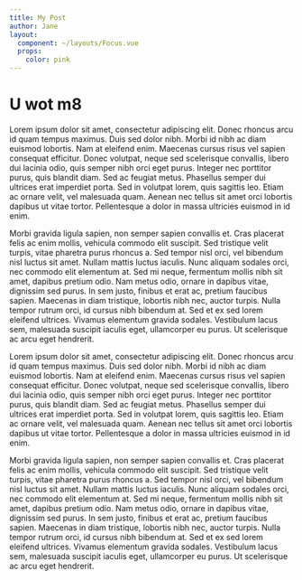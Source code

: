 ```yaml
---
title: My Post
author: Jane
layout:
  component: ~/layouts/Focus.vue
  props:
    color: pink
---
```


<!-- FIXME Vue-Remark's custom props doesn't play well with Gridsome -->
# U wot m8

Lorem ipsum dolor sit amet, consectetur adipiscing elit. Donec rhoncus arcu id quam tempus maximus. Duis sed dolor nibh. Morbi id nibh ac diam euismod lobortis. Nam at eleifend enim. Maecenas cursus risus vel sapien consequat efficitur. Donec volutpat, neque sed scelerisque convallis, libero dui lacinia odio, quis semper nibh orci eget purus. Integer nec porttitor purus, quis blandit diam. Sed ac feugiat metus. Phasellus semper dui ultrices erat imperdiet porta. Sed in volutpat lorem, quis sagittis leo. Etiam ac ornare velit, vel malesuada quam. Aenean nec tellus sit amet orci lobortis dapibus ut vitae tortor. Pellentesque a dolor in massa ultricies euismod in id enim.


Morbi gravida ligula sapien, non semper sapien convallis et. Cras placerat felis ac enim mollis, vehicula commodo elit suscipit. Sed tristique velit turpis, vitae pharetra purus rhoncus a. Sed tempor nisl orci, vel bibendum nisl luctus sit amet. Nullam mattis luctus iaculis. Nunc aliquam sodales orci, nec commodo elit elementum at. Sed mi neque, fermentum mollis nibh sit amet, dapibus pretium odio. Nam metus odio, ornare in dapibus vitae, dignissim sed purus. In sem justo, finibus et erat ac, pretium faucibus sapien. Maecenas in diam tristique, lobortis nibh nec, auctor turpis. Nulla tempor rutrum orci, id cursus nibh bibendum at. Sed et ex sed lorem eleifend ultrices. Vivamus elementum gravida sodales. Vestibulum lacus sem, malesuada suscipit iaculis eget, ullamcorper eu purus. Ut scelerisque ac arcu eget hendrerit.

Lorem ipsum dolor sit amet, consectetur adipiscing elit. Donec rhoncus arcu id quam tempus maximus. Duis sed dolor nibh. Morbi id nibh ac diam euismod lobortis. Nam at eleifend enim. Maecenas cursus risus vel sapien consequat efficitur. Donec volutpat, neque sed scelerisque convallis, libero dui lacinia odio, quis semper nibh orci eget purus. Integer nec porttitor purus, quis blandit diam. Sed ac feugiat metus. Phasellus semper dui ultrices erat imperdiet porta. Sed in volutpat lorem, quis sagittis leo. Etiam ac ornare velit, vel malesuada quam. Aenean nec tellus sit amet orci lobortis dapibus ut vitae tortor. Pellentesque a dolor in massa ultricies euismod in id enim.


Morbi gravida ligula sapien, non semper sapien convallis et. Cras placerat felis ac enim mollis, vehicula commodo elit suscipit. Sed tristique velit turpis, vitae pharetra purus rhoncus a. Sed tempor nisl orci, vel bibendum nisl luctus sit amet. Nullam mattis luctus iaculis. Nunc aliquam sodales orci, nec commodo elit elementum at. Sed mi neque, fermentum mollis nibh sit amet, dapibus pretium odio. Nam metus odio, ornare in dapibus vitae, dignissim sed purus. In sem justo, finibus et erat ac, pretium faucibus sapien. Maecenas in diam tristique, lobortis nibh nec, auctor turpis. Nulla tempor rutrum orci, id cursus nibh bibendum at. Sed et ex sed lorem eleifend ultrices. Vivamus elementum gravida sodales. Vestibulum lacus sem, malesuada suscipit iaculis eget, ullamcorper eu purus. Ut scelerisque ac arcu eget hendrerit.